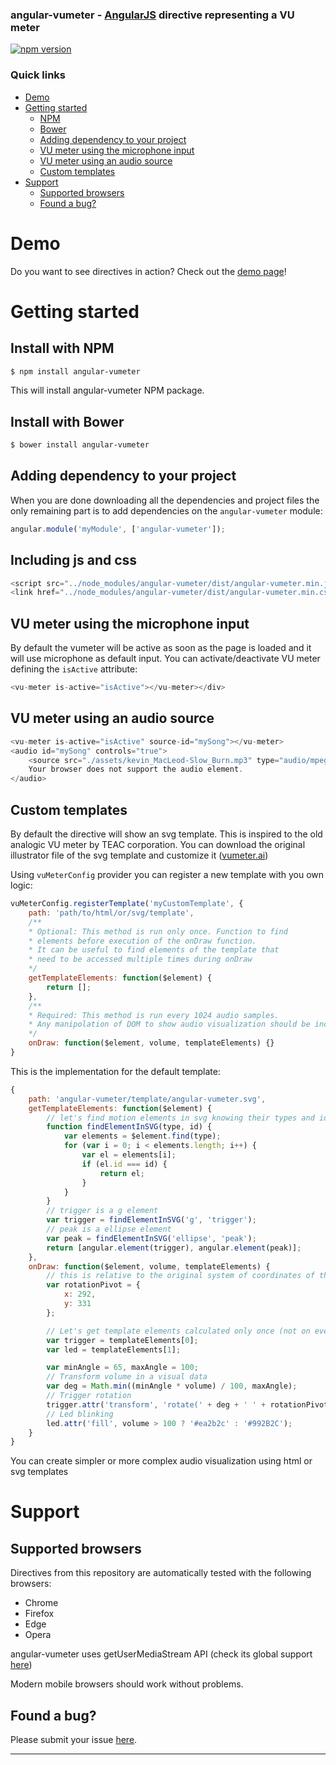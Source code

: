 ### angular-vumeter - [AngularJS](http://angularjs.org/) directive representing a VU meter
[![npm version](https://badge.fury.io/js/angular-vumeter.svg)](https://badge.fury.io/js/angular-vumeter)

### Quick links
- [Demo](#demo)
- [Getting started](#installation)
    - [NPM](#install-with-npm)
    - [Bower](#install-with-bower)
    - [Adding dependency to your project](#adding-dependency-to-your-project)
    - [VU meter using the microphone input](#vu-meter-using-the-microphone-input)
    - [VU meter using an audio source](#vu-meter-using-an-audio-source)
    - [Custom templates](#custom-templates)
- [Support](#support)
    - [Supported browsers](#supported-browsers)
    - [Found a bug?](#found-a-bug)


# Demo

Do you want to see directives in action? Check out the [demo page](https://matteovinci.github.io/angular-vumeter/demo/app/)!

# Getting started

## Install with NPM

```sh
$ npm install angular-vumeter
```

This will install angular-vumeter NPM package.

## Install with Bower

```sh
$ bower install angular-vumeter
```

## Adding dependency to your project

When you are done downloading all the dependencies and project files the only remaining part is to add dependencies on the `angular-vumeter` module:

```js
angular.module('myModule', ['angular-vumeter']);
```

## Including js and css

```js
<script src="../node_modules/angular-vumeter/dist/angular-vumeter.min.js"></script>
<link href="../node_modules/angular-vumeter/dist/angular-vumeter.min.css" rel="stylesheet" type="text/css">
```

## VU meter using the microphone input

By default the vumeter will be active as soon as the page is loaded and it will use microphone as default input.
You can activate/deactivate VU meter defining the `isActive` attribute:
```js
<vu-meter is-active="isActive"></vu-meter></div>
```

## VU meter using an audio source

```js
<vu-meter is-active="isActive" source-id="mySong"></vu-meter>
<audio id="mySong" controls="true">
    <source src="./assets/kevin_MacLeod-Slow_Burn.mp3" type="audio/mpeg">
    Your browser does not support the audio element.
</audio>
```

## Custom templates

By default the directive will show an svg template. This is inspired to the old analogic VU meter by TEAC corporation.
You can download the original illustrator file of the svg template and customize it (<a href="https://matteovinci.github.io/angular-vumeter/demo/assets/vumeter.ai">vumeter.ai</a>)

Using `vuMeterConfig` provider you can register a new template with you own logic:

```js
vuMeterConfig.registerTemplate('myCustomTemplate', {
    path: 'path/to/html/or/svg/template',
    /**
    * Optional: This method is run only once. Function to find
    * elements before execution of the onDraw function.
    * It can be useful to find elements of the template that
    * need to be accessed multiple times during onDraw
    */
    getTemplateElements: function($element) {
        return [];
    },
    /**
    * Required: This method is run every 1024 audio samples.
    * Any manipolation of DOM to show audio visualization should be included here
    */
    onDraw: function($element, volume, templateElements) {}
}
```

This is the implementation for the default template:
```js
{
    path: 'angular-vumeter/template/angular-vumeter.svg',
    getTemplateElements: function($element) {
        // let's find motion elements in svg knowing their types and ids
        function findElementInSVG(type, id) {
            var elements = $element.find(type);
            for (var i = 0; i < elements.length; i++) {
                var el = elements[i];
                if (el.id === id) {
                    return el;
                }
            }
        }
        // trigger is a g element
        var trigger = findElementInSVG('g', 'trigger');
        // peak is a ellipse element
        var peak = findElementInSVG('ellipse', 'peak');
        return [angular.element(trigger), angular.element(peak)];
    },
    onDraw: function($element, volume, templateElements) {
        // this is relative to the original system of coordinates of the template
        var rotationPivot = {
            x: 292,
            y: 331
        };

        // Let's get template elements calculated only once (not on every onDraw iteration)
        var trigger = templateElements[0];
        var led = templateElements[1];

        var minAngle = 65, maxAngle = 100;
        // Transform volume in a visual data
        var deg = Math.min((minAngle * volume) / 100, maxAngle);
        // Trigger rotation
        trigger.attr('transform', 'rotate(' + deg + ' ' + rotationPivot.x + ' ' + rotationPivot.y + ')');
        // Led blinking
        led.attr('fill', volume > 100 ? '#ea2b2c' : '#992B2C');
    }
}
```

You can create simpler or more complex audio visualization using html or svg templates

# Support

## Supported browsers

Directives from this repository are automatically tested with the following browsers:
* Chrome
* Firefox
* Edge
* Opera

angular-vumeter uses getUserMediaStream API (check its global support [here](http://caniuse.com/#feat=stream))

Modern mobile browsers should work without problems.

## Found a bug?
Please submit your issue [here](https://github.com/matteovinci/angular-vumeter/issues/new).


----

